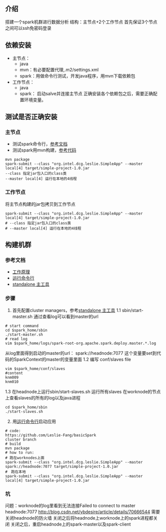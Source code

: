 ## 介绍
搭建一个spark机群进行数据分析
结构：主节点+2个工作节点
首先保证3个节点之间可以ssh免密码登录

## 依赖安装
* 主节点：
  * java
  * mvn：有必要配置代理,.m2/settings.xml
  * spark：用做命令行测试，开发java程序，用mvn下载依赖包
* 工作节点：
  * java
  * spark： 启动salve并连接主节点
正确安装各个依赖包之后，需要正确配置环境变量。

## 测试是否正确安装
### 主节点
* 测试spark命令行，[参考文档](http://spark.apache.org/docs/2.2.1/quick-start.html)
* 测试spark用mvn构建，[参考代码](https://github.com/Leslie-Fang/basicSpark)
```
mvn package
spark-submit --class "org.intel.dcg.leslie.SimpleApp" --master local[4] target/simple-project-1.0.jar
--class 指定jar包入口的class类
--master local[4] 运行在本地的4线程
```
### 工作节点
将主节点构建的jar包拷贝到工作节点
```
spark-submit --class "org.intel.dcg.leslie.SimpleApp" --master local[4] target/simple-project-1.0.jar
# --class 指定jar包入口的class类
# --master local[4] 运行在本地的4线程
```

## 构建机群
### 参考文档
* [工作原理](http://spark.apache.org/docs/2.2.1/cluster-overview.html#cluster-manager-types)
* [运行命令行](http://spark.apache.org/docs/2.2.1/submitting-applications.html)
* [standalone 主工具](http://spark.apache.org/docs/2.2.1/spark-standalone.html)
### 步骤
1. 首先配置cluster managers，参考[standalone 主工具](http://spark.apache.org/docs/2.2.1/spark-standalone.html)
1.1 sbin/start-master.sh
通过查看log可以看到master的url
```
# start command
cd $spark_home/sbin
./start-master.sh
# read log
vim $spark_home/logs/spark-root-org.apache.spark.deploy.master.*.log
```
从log里面得到启动的master的url： spark://headnode:7077
这个变量要set到代码的SparkContext的master的变量里面
1.2 编写 conf/slaves file
```
vim $spark_home/conf/slaves
#content
knm009
knm010
```
1.3 在headnode上运行sbin/start-slaves.sh 运行所有slaves
在worknode的节点上查看slaves的所有的log以及java进程
```
cd $spark_home/sbin
./start-slaves.sh
```

2. 用[运行命令行](http://spark.apache.org/docs/2.2.1/submitting-applications.html)启动应用
```
# code:
https://github.com/Leslie-Fang/basicSpark
cluster branch
# build
mvn package
# how to run:
# 跑在worknodes上面
spark-submit --class "org.intel.dcg.leslie.SimpleApp" --master spark://headnode:7077 target/simple-project-1.0.jar
#　跑在本地
spark-submit --class "org.intel.dcg.leslie.SimpleApp" --master local[4] target/simple-project-1.0.jar
```

### 坑
问题：worknode的log里看到无法连接Failed to connect to master headnode:7077
http://blog.csdn.net/ybdesire/article/details/70666544
需要关闭headnode的防火墙
关闭之后将headnode上worknode上的spark进程都关闭
关闭之后，重启headnode上的spark-master以及spark-client


